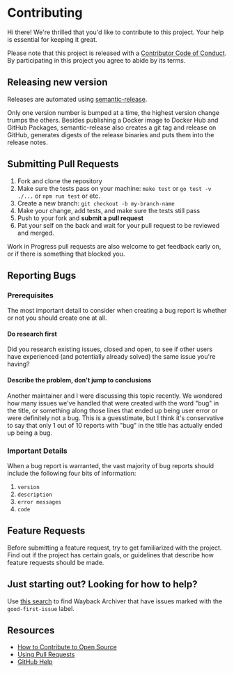 # Contributing

Hi there! We're thrilled that you'd like to contribute to this project. Your help is essential for keeping it great.

Please note that this project is released with a [Contributor Code of Conduct][code-of-conduct]. By participating in this project you agree to abide by its terms.

## Releasing new version

Releases are automated using [semantic-release](https://github.com/semantic-release/semantic-release).

Only one version number is bumped at a time, the highest version change trumps the others.
Besides publishing a Docker image to Docker Hub and GitHub Packages, semantic-release also
creates a git tag and release on GitHub, generates digests of the release binaries and puts
them into the release notes.

## Submitting Pull Requests

1. Fork and clone the repository
1. Make sure the tests pass on your machine: `make test` or `go test -v ./...` or `npm run test` or etc.
1. Create a new branch: `git checkout -b my-branch-name`
1. Make your change, add tests, and make sure the tests still pass
1. Push to your fork and **submit a pull request**
1. Pat your self on the back and wait for your pull request to be reviewed and merged.

Work in Progress pull requests are also welcome to get feedback early on, or if there is something that blocked you.

## Reporting Bugs

### Prerequisites

The most important detail to consider when creating a bug report is whether or not you should create one at all.

#### Do research first

Did you research existing issues, closed and open, to see if other users have experienced
(and potentially already solved) the same issue you're having?

#### Describe the problem, don't jump to conclusions

Another maintainer and I were discussing this topic recently. We wondered how many issues
we've handled that were created with the word "bug" in the title, or something along those
lines that ended up being user error or were definitely not a bug. This is a guesstimate,
but I think it's conservative to say that only 1 out of 10 reports with "bug" in the title
has actually ended up being a bug.

### Important Details

When a bug report is warranted, the vast majority of bug reports should include the following
four bits of information:

1. `version`
1. `description`
1. `error messages`
1. `code`

## Feature Requests

Before submitting a feature request, try to get familiarized with the project. Find out if the
project has certain goals, or guidelines that describe how feature requests should be made.

## Just starting out? Looking for how to help?

Use [this search][good-first-issue-search] to find Wayback Archiver that have issues marked with the `good-first-issue` label.

## Resources

- [How to Contribute to Open Source](https://opensource.guide/how-to-contribute/)
- [Using Pull Requests](https://help.github.com/articles/about-pull-requests/)
- [GitHub Help](https://help.github.com)

[code-of-conduct]: https://github.com/wabarc/.github/blob/main/CODE_OF_CONDUCT.md
[good-first-issue-search]: https://github.com/search?q=org%3Awabarc+good-first-issues%3A%3E0
